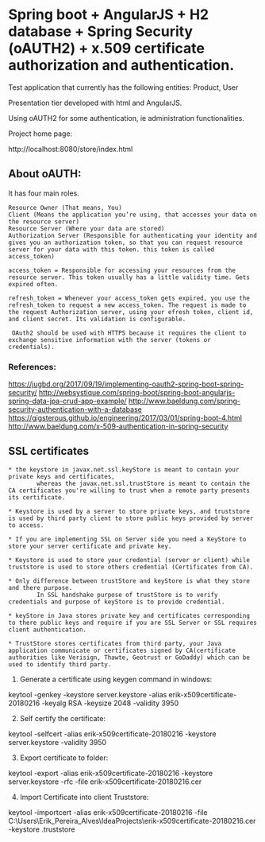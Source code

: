 

# Spring boot + AngularJS + H2 database  + Spring Security (oAUTH2)  + x.509 certificate authorization and authentication.

Test application that currently has the following entities: Product, User

Presentation tier developed with html and AngularJS.

Using oAUTH2 for some authentication, ie administration functionalities.

Project home page:

http://localhost:8080/store/index.html

## About oAUTH:

It has four main roles.

    Resource Owner (That means, You)
    Client (Means the application you’re using, that accesses your data on the resource server)
    Resource Server (Where your data are stored)
    Authorization Server (Responsible for authenticating your identity and gives you an authorization token, so that you can request resource server for your data with this token. this token is called access_token)

    access_token = Responsible for accessing your resources from the resource server. This token usually has a little validity time. Gets expired often.

    refresh_token = Whenever your access_token gets expired, you use the refresh_token to request a new access_token. The request is made to the request Authorization server, using your efresh token, client id, and client secret. Its validation is configurable.

     OAuth2 should be used with HTTPS because it requires the client to exchange sensitive information with the server (tokens or credentials).

### References:

https://jugbd.org/2017/09/19/implementing-oauth2-spring-boot-spring-security/
http://websystique.com/spring-boot/spring-boot-angularjs-spring-data-jpa-crud-app-example/
http://www.baeldung.com/spring-security-authentication-with-a-database
https://gigsterous.github.io/engineering/2017/03/01/spring-boot-4.html
http://www.baeldung.com/x-509-authentication-in-spring-security


## SSL certificates

    * the keystore in javax.net.ssl.keyStore is meant to contain your private keys and certificates,
            whereas the javax.net.ssl.trustStore is meant to contain the CA certificates you're willing to trust when a remote party presents its certificate.

    * Keystore is used by a server to store private keys, and truststore is used by third party client to store public keys provided by server to access.

    * If you are implementing SSL on Server side you need a KeyStore to store your server certificate and private key.

    * Keystore is used to store your credential (server or client) while truststore is used to store others credential (Certificates from CA).

    * Only difference between trustStore and keyStore is what they store and there purpose.
            In SSL handshake purpose of trustStore is to verify credentials and purpose of keyStore is to provide credential.

    * keyStore in Java stores private key and certificates corresponding to there public keys and require if you are SSL Server or SSL requires client authentication.

    * TrustStore stores certificates from third party, your Java application communicate or certificates signed by CA(certificate authorities like Verisign, Thawte, Geotrust or GoDaddy) which can be used to identify third party.



1. Generate a certificate using keygen command in windows:

keytool -genkey -keystore server.keystore -alias erik-x509certificate-20180216 -keyalg RSA -keysize 2048 -validity 3950

2. Self certify the certificate:

keytool -selfcert -alias erik-x509certificate-20180216 -keystore server.keystore -validity 3950

3. Export certificate to folder:

keytool -export -alias erik-x509certificate-20180216 -keystore server.keystore -rfc -file erik-x509certificate-20180216.cer

4. Import Certificate into client Truststore:

keytool -importcert -alias erik-x509certificate-20180216 -file C:\Users\Erik_Pereira_Alves\IdeaProjects\erik-x509certificate-20180216.cer -keystore .truststore